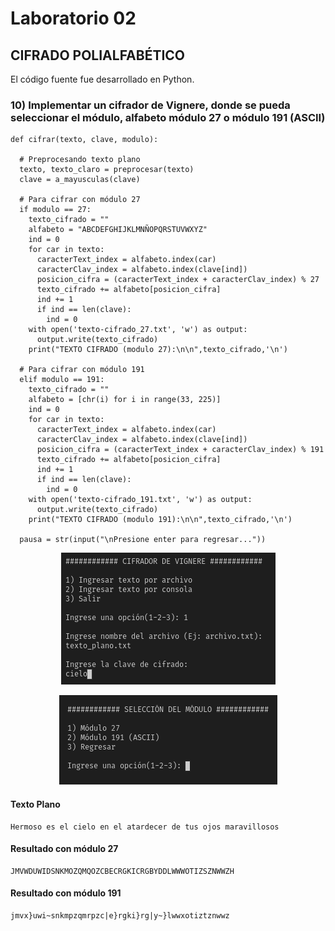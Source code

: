 # Laboratorio 02

## CIFRADO POLIALFABÉTICO

El código fuente fue desarrollado en Python.

### 10) Implementar un cifrador de Vignere, donde se pueda seleccionar el módulo, alfabeto módulo 27 o módulo 191 (ASCII)


```
def cifrar(texto, clave, modulo):
  
  # Preprocesando texto plano
  texto, texto_claro = preprocesar(texto)
  clave = a_mayusculas(clave)

  # Para cifrar con módulo 27
  if modulo == 27:
    texto_cifrado = ""
    alfabeto = "ABCDEFGHIJKLMNÑOPQRSTUVWXYZ"
    ind = 0
    for car in texto:
      caracterText_index = alfabeto.index(car)
      caracterClav_index = alfabeto.index(clave[ind])
      posicion_cifra = (caracterText_index + caracterClav_index) % 27
      texto_cifrado += alfabeto[posicion_cifra]
      ind += 1
      if ind == len(clave): 
        ind = 0
    with open('texto-cifrado_27.txt', 'w') as output:
      output.write(texto_cifrado)
    print("TEXTO CIFRADO (modulo 27):\n\n",texto_cifrado,'\n')

  # Para cifrar con módulo 191
  elif modulo == 191:
    texto_cifrado = ""
    alfabeto = [chr(i) for i in range(33, 225)]
    ind = 0
    for car in texto:
      caracterText_index = alfabeto.index(car)
      caracterClav_index = alfabeto.index(clave[ind])
      posicion_cifra = (caracterText_index + caracterClav_index) % 191
      texto_cifrado += alfabeto[posicion_cifra]
      ind += 1
      if ind == len(clave): 
        ind = 0
    with open('texto-cifrado_191.txt', 'w') as output:
      output.write(texto_cifrado)
    print("TEXTO CIFRADO (modulo 191):\n\n",texto_cifrado,'\n')

  pausa = str(input("\nPresione enter para regresar..."))
```

<p align="center">
  <img src="src/pregunta_10/screens/main_menu.png"/>
</p>
<p align="center">
<img src="src/pregunta_10/screens/modulo_menu.png" />
</p>

#### Texto Plano

```
Hermoso es el cielo en el atardecer de tus ojos maravillosos
```

#### Resultado con módulo 27

```
JMVWDUWIDSNKMOZQMQOZCBECRGKICRGBYDDLWWWOTIZSZNWWZH
```

#### Resultado con módulo 191

```
jmvx}uwi~snkmpzqmrpzc|e}rgki}rg|y~}lwwxotiztznwwz
```
